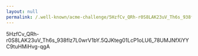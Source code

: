 ```yaml
---
layout: null
permalink: /.well-known/acme-challenge/5HzfCv_QRh-r0S8LAK23uV_Th6s_938fIz7L0wrV1bY
---
```


5HzfCv_QRh-r0S8LAK23uV_Th6s_938fIz7L0wrV1bY.5QJKteg01LcP1oLU6_78UMJNfXiYYC9tuHMiHvg-qgA
